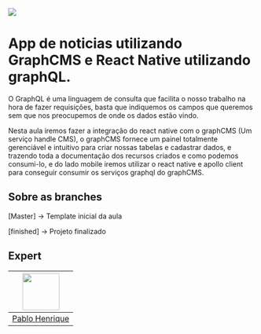 <img src="https://storage.googleapis.com/golden-wind/experts-club/capa-github.svg" />

# App de noticias utilizando GraphCMS e React Native utilizando graphQL. 

O GraphQL é uma linguagem de consulta que facilita o nosso trabalho na hora de fazer requisições, basta que indiquemos os campos que queremos sem que nos preocupemos de onde os dados estão vindo.

Nesta aula iremos fazer a integração do react native com o graphCMS (Um serviço handle CMS), o graphCMS fornece um painel totalmente gerenciável e intuitivo para criar nossas tabelas e cadastrar dados, e trazendo toda a documentação dos recursos criados e como podemos consumi-lo, e do lado mobile iremos utilizar o react native e apollo client para conseguir consumir os serviços graphql do graphCMS.

## Sobre as branches

[Master] -> Template inicial da aula

[finished] -> Projeto finalizado


## Expert

| [<img src="https://avatars.githubusercontent.com/u/45184516?v=4" width="75px;"/>](https://github.com/pablohdev) |
| :-: |
|[Pablo Henrique](https://github.com/pablohdev)|
